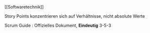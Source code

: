 [[Softwaretechnik]]

Story Points konzentrieren sich auf Verhältnisse, nicht absolute Werte

Scrum Guide : Offizielles Dokument, **Eindeutig** 
3-5-3


